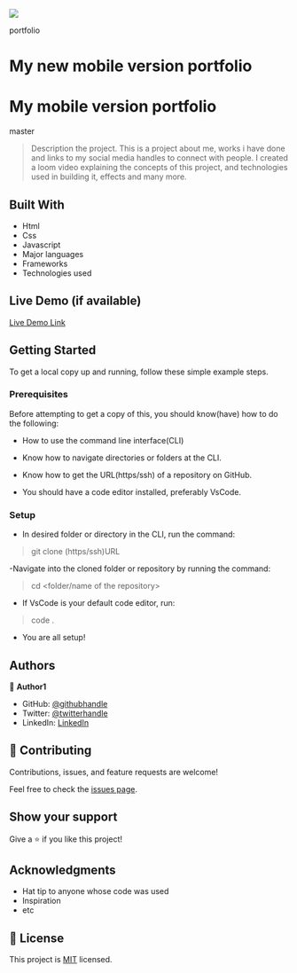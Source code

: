 ![](https://img.shields.io/badge/Microverse-blueviolet)

portfolio
# My new mobile version portfolio

# My mobile version portfolio
 master

> Description the project.
This is a project about me, works i have done and links to my social media handles to connect with people. I created a loom video explaining the concepts of this project, and technologies used in building it, effects and many more. 

## Built With
- Html
- Css
- Javascript
- Major languages
- Frameworks
- Technologies used

## Live Demo (if available)

[Live Demo Link](https://lawrahkonwea.github.io/My-portfolio/)


## Getting Started

To get a local copy up and running, follow these simple example steps.

### Prerequisites
Before attempting to get a copy of this, you should know(have) how to do the following:

- How to use the command line interface(CLI)

- Know how to navigate directories or folders at the CLI.

- Know how to get the URL(https/ssh) of a repository on GitHub.

- You should have a code editor installed, preferably VsCode.

### Setup

- In desired folder or directory in the CLI, run the command:

> git clone (https/ssh)URL

-Navigate into the cloned folder or repository by running the command:

> cd <folder/name of the repository>

- If VsCode is your default code editor, run:

> code .

- You are all setup!


## Authors

👤 **Author1**

- GitHub: [@githubhandle](https://github.com/lawrahkonwea)
- Twitter: [@twitterhandle](https://twitter.com/lawrah_xo)
- LinkedIn: [LinkedIn](https://linkedin.com/in/laurakonwea)


## 🤝 Contributing

Contributions, issues, and feature requests are welcome!

Feel free to check the [issues page](../../issues/).

## Show your support

Give a ⭐️ if you like this project!

## Acknowledgments

- Hat tip to anyone whose code was used
- Inspiration
- etc

## 📝 License

This project is [MIT](./LICENSE) licensed.

